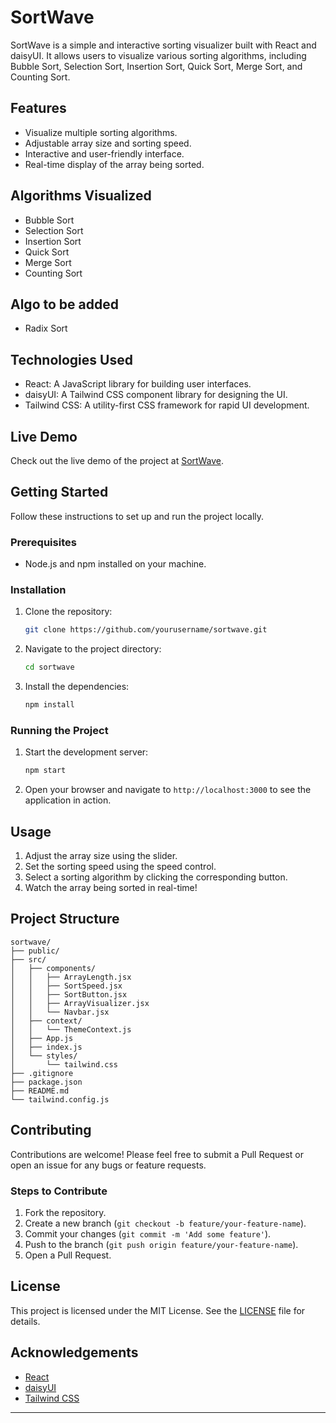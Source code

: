 # SortWave

SortWave is a simple and interactive sorting visualizer built with React and daisyUI. It allows users to visualize various sorting algorithms, including Bubble Sort, Selection Sort, Insertion Sort, Quick Sort, Merge Sort, and Counting Sort.

## Features

- Visualize multiple sorting algorithms.
- Adjustable array size and sorting speed.
- Interactive and user-friendly interface.
- Real-time display of the array being sorted.

## Algorithms Visualized

- Bubble Sort
- Selection Sort
- Insertion Sort
- Quick Sort
- Merge Sort
- Counting Sort

## Algo to be added

- Radix Sort

## Technologies Used

- React: A JavaScript library for building user interfaces.
- daisyUI: A Tailwind CSS component library for designing the UI.
- Tailwind CSS: A utility-first CSS framework for rapid UI development.

## Live Demo

Check out the live demo of the project at [SortWave](https://sorting-visualizer.rishabhpanesar.com/).

## Getting Started

Follow these instructions to set up and run the project locally.

### Prerequisites

- Node.js and npm installed on your machine.

### Installation

1. Clone the repository:

   ```sh
   git clone https://github.com/yourusername/sortwave.git
   ```

2. Navigate to the project directory:

   ```sh
   cd sortwave
   ```

3. Install the dependencies:
   ```sh
   npm install
   ```

### Running the Project

1. Start the development server:

   ```sh
   npm start
   ```

2. Open your browser and navigate to `http://localhost:3000` to see the application in action.

## Usage

1. Adjust the array size using the slider.
2. Set the sorting speed using the speed control.
3. Select a sorting algorithm by clicking the corresponding button.
4. Watch the array being sorted in real-time!

## Project Structure

```
sortwave/
├── public/
├── src/
│   ├── components/
│   │   ├── ArrayLength.jsx
│   │   ├── SortSpeed.jsx
│   │   ├── SortButton.jsx
│   │   ├── ArrayVisualizer.jsx
│   │   └── Navbar.jsx
│   ├── context/
│   │   └── ThemeContext.js
│   ├── App.js
│   ├── index.js
│   └── styles/
│       └── tailwind.css
├── .gitignore
├── package.json
├── README.md
└── tailwind.config.js
```

## Contributing

Contributions are welcome! Please feel free to submit a Pull Request or open an issue for any bugs or feature requests.

### Steps to Contribute

1. Fork the repository.
2. Create a new branch (`git checkout -b feature/your-feature-name`).
3. Commit your changes (`git commit -m 'Add some feature'`).
4. Push to the branch (`git push origin feature/your-feature-name`).
5. Open a Pull Request.

## License

This project is licensed under the MIT License. See the [LICENSE](LICENSE) file for details.

## Acknowledgements

- [React](https://react.dev/)
- [daisyUI](https://daisyui.com/)
- [Tailwind CSS](https://tailwindcss.com/)

---
